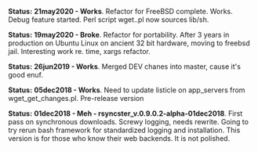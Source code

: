 __Status:__ __21may2020 - Works__. Refactor for FreeBSD complete. Works. Debug feature started. Perl script wget..pl now sources lib/sh.

__Status:__ __19may2020 - Broke__. Refactor for portability. After 3 years in production on Ubuntu Linux on ancient 32 bit hardware, moving to freebsd jail. Interesting work re. time, xargs refactor.

__Status:__ __26jun2019 - Works__. Merged DEV chanes into master, cause it's good enuf.

__Status:__ __05dec2018 - Works__. Need to update listicle on app_servers from wget_get_changes.pl. Pre-release version

__Status:__ __01dec2018 - Meh - rsyncster\_v.0.9.0.2-alpha-01dec2018__. First pass on synchronous downloads. Screwy logging, needs rewrite. Going to try rerun bash framework for standardized logging and installation. This version is for those who know their web backends. It is not polished.
